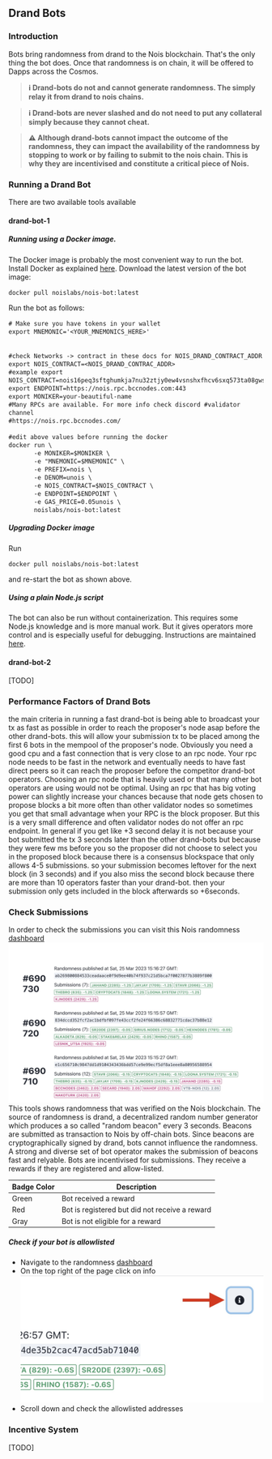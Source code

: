 ## Drand Bots

### Introduction

Bots bring randomness from drand to the Nois blockchain. That's the only thing the bot does. Once that randomness is on chain, it will be offered to Dapps across the Cosmos.

> **ℹ️ Drand-bots do not and cannot generate randomness. The simply relay it from drand to nois chains.**

> **ℹ️ Drand-bots are never slashed and do not need to put any collateral simply because they cannot cheat.**

> **⚠️ Although drand-bots cannot impact the outcome of the randomness, they can impact the availability of the randomness by stopping to work or by failing to submit to the nois chain.
> This is why they are incentivised and constitute a critical piece of Nois.**

### Running a Drand Bot

There are two available tools available

#### drand-bot-1

##### Running using a Docker image.

The Docker image is probably the most convenient way to run the bot.
Install Docker as explained [here](https://docs.docker.com/engine/install/ubuntu/).
Download the latest version of the bot image:

```shell
docker pull noislabs/nois-bot:latest
```

Run the bot as follows:

```shell
# Make sure you have tokens in your wallet
export MNEMONIC='<YOUR_MNEMONICS_HERE>'


#check Networks -> contract in these docs for NOIS_DRAND_CONTRACT_ADDR
export NOIS_CONTRACT=<NOIS_DRAND_CONTRAC_ADDR>
#example export NOIS_CONTRACT=nois16peq3sftghumkja7nu32ztjy0ew4vsnshxfhcv6sxq573ta08gwsgldepm
export ENDPOINT=https://nois.rpc.bccnodes.com:443
export MONIKER=your-beautiful-name
#Many RPCs are available. For more info check discord #validator channel
#https://nois.rpc.bccnodes.com/

#edit above values before running the docker
docker run \
       -e MONIKER=$MONIKER \
       -e "MNEMONIC=$MNEMONIC" \
       -e PREFIX=nois \
       -e DENOM=unois \
       -e NOIS_CONTRACT=$NOIS_CONTRACT \
       -e ENDPOINT=$ENDPOINT \
       -e GAS_PRICE=0.05unois \
       noislabs/nois-bot:latest
```

##### Upgrading Docker image

Run

```
docker pull noislabs/nois-bot:latest
```

and re-start the bot as shown above.

##### Using a plain Node.js script

The bot can also be run without containerization. This requires some Node.js knowledge and is more manual work. But it gives operators more control and is especially useful for debugging. Instructions are maintained [here](https://github.com/noislabs/nois-bot/blob/main/RUN_ON_SERVER.md).

#### drand-bot-2

[TODO]

### Performance Factors of Drand Bots

the main criteria in running a fast drand-bot is being able to broadcast your tx as fast as possible in order to reach the proposer's node asap before the other drand-bots.
this will allow your submission tx to be placed among the first 6 bots in the mempool of the proposer's node.
Obviously you need a good cpu and a fast connection that is very close to an rpc node.
Your rpc node needs to be fast in the network and eventually needs to have fast direct peers so it can reach the proposer before the competitor drand-bot operators.
Choosing an rpc node that is heavily used or that many other bot operators are using would not be optimal. Using an rpc that has big voting power can slightly increase your chances because that node gets chosen to propose blocks a bit more often than other validator nodes so sometimes you get that small advantage when your RPC is the block proposer. But this is a very small difference and often validator nodes do not offer an rpc endpoint.
In general if you get like +3 second delay it is not because your bot submitted the tx 3 seconds later than the other drand-bots but because they were few ms before you so the proposer did not choose to select you in the proposed block because there is a consensus blockspace that only allows 4-5 submissions. so your submission becomes leftover for the next block (in 3 seconds) and if you also miss the second block because there are more than 10 operators faster than your drand-bot. then your submission only gets included in the block afterwards so +6seconds.

### Check Submissions

In order to check the submissions you can visit this Nois randomness [dashboard](https://randomness.nois.network/)
![Dashboard](img/randomness_dashboard.jpg)
This tools shows randomness that was verified on the Nois blockchain. The source of randomness is drand, a decentralized random number generator which produces a so called "random beacon" every 3 seconds. Beacons are submitted as transaction to Nois by off-chain bots. Since beacons are cryptographically signed by drand, bots cannot influence the randomness. A strong and diverse set of bot operator makes the submission of beacons fast and relyable. Bots are incentivised for submissions. They receive a rewards if they are registered and allow-listed.

| Badge Color | Description                                    |
| ----------- | ---------------------------------------------- |
| Green       | Bot received a reward                          |
| Red         | Bot is registered but did not receive a reward |
| Gray        | Bot is not eligible for a reward               |

##### Check if your bot is allowlisted

- Navigate to the randomness [dashboard](https://randomness.nois.network/)
- On the top right of the page click on info
  ![Info](img/randomness_dashboard_info.jpg)
- Scroll down and check the allowlisted addresses

### Incentive System

[TODO]
